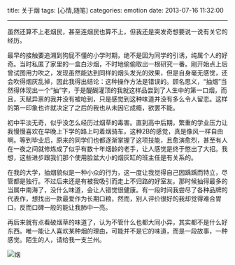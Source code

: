 title: 关于烟
tags: [心情,随笔]
categories: emotion
date: 2013-07-16 11:32:00

---

虽然还算不上老烟民，甚至连烟民也算不上，但我还是突发奇想要说一说有关它的经历。

最早的接触要追溯到狗屁不懂的小学时期，绝不是因为同学的引诱，纯属个人的好奇。当时私匿了家里的一盒白沙烟，不时地偷偷取出一根研究一番。刚开始点上后曾试图用力吹之，发现虽然能达到同样的烟头发光的效果，但是自身毫无感觉，还会吹得烟灰乱掉，因此我得出结论：这种操作方法是错误的。顾名思义，“抽烟”当然得体现出一个“抽”字，于是醍醐灌顶的我就这样品尝到了人生中的第一口烟，而且，天赋异禀的我并没有被呛到，只是感觉到这种味道并没有多么令人留恋。这样的第一印象也许就决定了之后的我也从未因它成瘾，欲罢不能。

初中平淡无奇，似乎没怎么经历过烟草的毒害。直到高中后期，繁重的学业压力让我慢慢喜欢在早晚上下学的路上叼着烟骑车，这种2B的感觉，真是像风一样自由啊。等到毕业后，原来的同学们也都逐渐掌握了这项技能，且愈演愈烈，甚至有人在一夜之间就修炼成了似乎有数十年烟龄的老手，让人感觉是终于憋出了大招。我想，这些进步跟我们那个使用脸盆大小的烟灰缸的班主任是有关系的。

在我的大学，抽烟貌似是一种小众的行为，这一度让我觉得自己因踽踽而特立，尽管都是独行。不过后来还是有被我吸引而走上不归路的好室友。那时候抽得最多的当属中南海了，没什么味道，会让人错觉很健康。有一段时间我尝尽了各种品牌的代表作，想找出一款最爱作为长期口粮，然而，别人评价很好的我却觉得难合胃口，反而口碑一般的能让我肺中一亮。

再后来就有点看破烟草的味道了，认为不管什么也都大同小异，其实都不是什么好东西。唯一能让人喜欢某种烟的理由，可能并不是它的味道，而是一段故事，一种感觉。陌生的人，请给我一支兰州。

  ![烟]({{BASE_PATH}}/images/8008d76ec11faf027750cbbb072cf4c7843cd2de.jpg)
